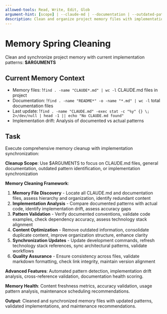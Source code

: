 ```yaml
---
allowed-tools: Read, Write, Edit, Glob
argument-hint: [scope] | --claude-md | --documentation | --outdated-patterns | --implementation-sync
description: Clean and organize project memory files with implementation synchronization and pattern updates
---
```


# Memory Spring Cleaning

Clean and synchronize project memory with current implementation patterns: **$ARGUMENTS**

## Current Memory Context

- Memory files: !`find . -name "CLAUDE*.md" | wc -l` CLAUDE.md files in project
- Documentation: !`find . -name "README*" -o -name "*.md" | wc -l` total documentation files
- Last update: !`find . -name "CLAUDE.md" -exec stat -c "%y" {} \; 2>/dev/null | head -1 || echo "No CLAUDE.md found"`
- Implementation drift: Analysis of documented vs actual patterns

## Task

Execute comprehensive memory cleanup with implementation synchronization:

**Cleanup Scope**: Use $ARGUMENTS to focus on CLAUDE.md files, general documentation, outdated pattern identification, or implementation synchronization

**Memory Cleaning Framework**:
1. **Memory File Discovery** - Locate all CLAUDE.md and documentation files, assess hierarchy and organization, identify redundant content
2. **Implementation Analysis** - Compare documented patterns with actual code, identify implementation drift, assess accuracy gaps
3. **Pattern Validation** - Verify documented conventions, validate code examples, check dependency accuracy, assess technology stack alignment
4. **Content Optimization** - Remove outdated information, consolidate duplicate content, improve organization structure, enhance clarity
5. **Synchronization Updates** - Update development commands, refresh technology stack references, sync architectural patterns, validate workflows
6. **Quality Assurance** - Ensure consistency across files, validate markdown formatting, check link integrity, maintain version alignment

**Advanced Features**: Automated pattern detection, implementation drift analysis, cross-reference validation, documentation health scoring.

**Memory Health**: Content freshness metrics, accuracy validation, usage pattern analysis, maintenance scheduling recommendations.

**Output**: Cleaned and synchronized memory files with updated patterns, validated implementations, and maintenance recommendations.